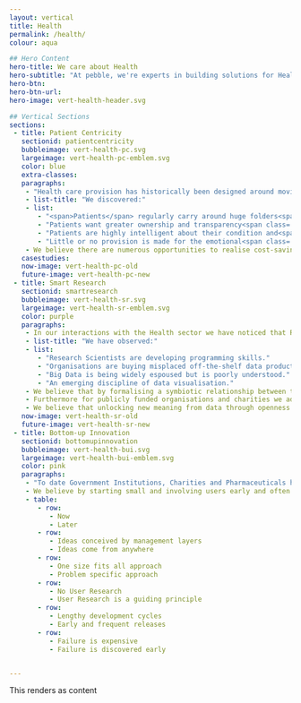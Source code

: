 ```yaml
---
layout: vertical
title: Health
permalink: /health/
colour: aqua

## Hero Content
hero-title: We care about Health
hero-subtitle: "At pebble, we're experts in building solutions for Health. We believe there's an exciting digital transformation on the horizon, being driven by three main themes:"
hero-btn:
hero-btn-url:
hero-image: vert-health-header.svg

## Vertical Sections
sections:
 - title: Patient Centricity
   sectionid: patientcentricity
   bubbleimage: vert-health-pc.svg
   largeimage: vert-health-pc-emblem.svg
   color: blue
   extra-classes:
   paragraphs:
    - "Health care provision has historically been designed around moving patients through a system as efficiently as possible.<br /><br />In our primary research with cancer patients we discovered that this top-down approach is not working efficiently for the very people it is meant to serve."
    - list-title: "We discovered:"
    - list:
       - "<span>Patients</span> regularly carry around huge folders<span class='line-break'></span>of notes to manage a complex process."
       - "Patients want greater ownership and transparency<span class='line-break'></span>over their condition."
       - "Patients are highly intelligent about their condition and<span class='line-break'></span>want raw data over dumbed down summaries."
       - "Little or no provision is made for the emotional<span class='line-break'></span>side for life-changing conditions like cancer."
    - We believe there are numerous opportunities to realise cost-savings, improve patient experience and life expectancies by considering health care as a network around individuals rather than asking a patient to pass through unconnected silos.
   casestudies:
   now-image: vert-health-pc-old
   future-image: vert-health-pc-new
 - title: Smart Research
   sectionid: smartresearch
   bubbleimage: vert-health-sr.svg
   largeimage: vert-health-sr-emblem.svg
   color: purple
   paragraphs:
    - In our interactions with the Health sector we have noticed that Research Scientists are increasingly using Computer Science to accelerate processes and discovery and to reduce costs.
    - list-title: "We have observed:"
    - list:
       - "Research Scientists are developing programming skills."
       - "Organisations are buying misplaced off-the-shelf data products."
       - "Big Data is being widely espoused but is poorly understood."
       - "An emerging discipline of data visualisation."
    - We believe that by formalising a symbiotic relationship between the two disciplines of Research Science and Computer Science organisations can realise cost-savings, shorten discovery cycles and deliver a Smart Research capability.
    - Furthermore for publicly funded organisations and charities we advocate an Open Data Policy where research data is made available to third-parties by default.
    - We believe that unlocking new meaning from data through openness and collaboration has the potential to accelerate discovery and understanding.
   now-image: vert-health-sr-old
   future-image: vert-health-sr-new
 - title: Bottom-up Innovation
   sectionid: bottomupinnovation
   bubbleimage: vert-health-bui.svg
   largeimage: vert-health-bui-emblem.svg
   color: pink
   paragraphs:
    - "To date Government Institutions, Charities and Pharmaceuticals have conceived of digital innovation from a top-down perspective.<br /><br />Simply put large, monolithic organisations struggle to innovate at the speed of the open market. Top-down innovation is also extremely risky, often resulting in high profile failures like the NHS Patient Record system."
    - We believe by starting small and involving users early and often in the process that innovation projects stand a better chance of success. Gradually, we believe large organisations can learn to innovate like the open market.
    - table:
       - row:
          - Now
          - Later
       - row:
          - Ideas conceived by management layers
          - Ideas come from anywhere
       - row:
          - One size fits all approach
          - Problem specific approach
       - row:
          - No User Research
          - User Research is a guiding principle
       - row:
          - Lengthy development cycles
          - Early and frequent releases
       - row:
          - Failure is expensive
          - Failure is discovered early


---
```


This renders as content

